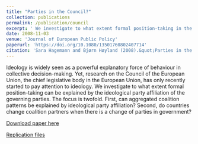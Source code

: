 ```yaml
---
title: "Parties in the Council?"
collection: publications
permalink: /publication/council
excerpt: ' We investigate to what extent formal position-taking in the Council of the European Union can be explained by the ideological party affiliation of the governing parties. '
date: 2008-11-03
venue: 'Journal of European Public Policy'
paperurl: 'https://doi.org/10.1080/13501760802407714'
citation: 'Sara Hagemann and Bjørn Høyland (2008).&quot;Parties in the Council?.&quot;<i>Journal of European Public Policy</i>  15 (8) 1205 - 1221.'
---
```

Ideology is widely seen as a powerful explanatory force of behaviour in collective decision-making. Yet, research on the Council of the European Union, the chief legislative body in the European Union, has only recently started to pay attention to ideology. We investigate to what extent formal position-taking can be explained by the ideological party affiliation of the governing parties. The focus is twofold. First, can aggregated coalition patterns be explained by ideological party affiliation? Second, do countries change coalition partners when there is a change of parties in government?

[Download paper here](http://www.tandfonline.com/doi/pdf/10.1080/13501760802407714?needAccess=true)

[Replication files](https://bjornhoyland.github.io/files/council.zip)